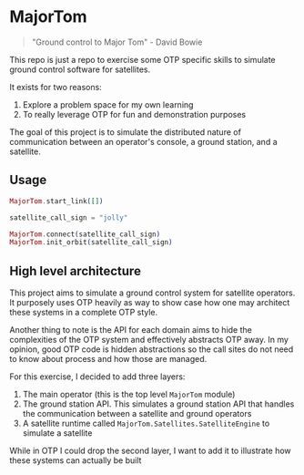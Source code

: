 # MajorTom

> "Ground control to Major Tom" - David Bowie

This repo is just a repo to exercise some OTP specific skills to simulate
ground control software for satellites.

It exists for two reasons:

1. Explore a problem space for my own learning
2. To really leverage OTP for fun and demonstration purposes

The goal of this project is to simulate the distributed nature of communication
between an operator's console, a ground station, and a satellite.

## Usage

```elixir
MajorTom.start_link([])

satellite_call_sign = "jolly"

MajorTom.connect(satellite_call_sign)
MajorTom.init_orbit(satellite_call_sign)
```

## High level architecture

This project aims to simulate a ground control system for satellite operators.
It purposely uses OTP heavily as way to show case how one may architect these systems
in a complete OTP style. 

Another thing to note is the API for each domain aims to hide the complexities of the
OTP system and effectively abstracts OTP away. In my opinion, good OTP code is hidden
abstractions so the call sites do not need to know about process and how those are managed.

For this exercise, I decided to add three layers:

1. The main operator (this is the top level `MajorTom` module)
2. The ground station API. This simulates a ground station API that handles the communication
between a satellite and ground operators
3. A satellite runtime called `MajorTom.Satellites.SatelliteEngine` to simulate a satellite

While in OTP I could drop the second layer, I want to add it to illustrate how these
systems can actually be built
